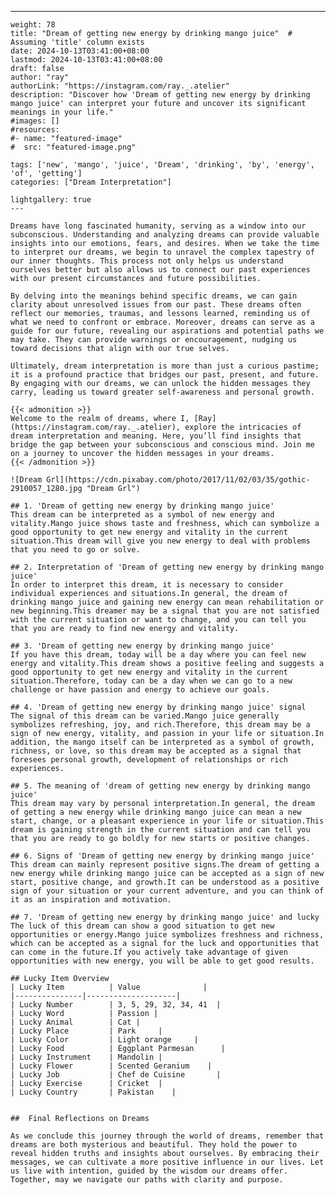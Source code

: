 ---
    weight: 78
    title: "Dream of getting new energy by drinking mango juice"  # Assuming 'title' column exists
    date: 2024-10-13T03:41:00+08:00
    lastmod: 2024-10-13T03:41:00+08:00
    draft: false
    author: "ray"
    authorLink: "https://instagram.com/ray._.atelier"
    description: "Discover how 'Dream of getting new energy by drinking mango juice' can interpret your future and uncover its significant meanings in your life."
    #images: []
    #resources:
    #- name: "featured-image"
    #  src: "featured-image.png"
    
    tags: ['new', 'mango', 'juice', 'Dream', 'drinking', 'by', 'energy', 'of', 'getting']
    categories: ["Dream Interpretation"]
    
    lightgallery: true
    ---
    
    Dreams have long fascinated humanity, serving as a window into our subconscious. Understanding and analyzing dreams can provide valuable insights into our emotions, fears, and desires. When we take the time to interpret our dreams, we begin to unravel the complex tapestry of our inner thoughts. This process not only helps us understand ourselves better but also allows us to connect our past experiences with our present circumstances and future possibilities.
    
    By delving into the meanings behind specific dreams, we can gain clarity about unresolved issues from our past. These dreams often reflect our memories, traumas, and lessons learned, reminding us of what we need to confront or embrace. Moreover, dreams can serve as a guide for our future, revealing our aspirations and potential paths we may take. They can provide warnings or encouragement, nudging us toward decisions that align with our true selves.
    
    Ultimately, dream interpretation is more than just a curious pastime; it is a profound practice that bridges our past, present, and future. By engaging with our dreams, we can unlock the hidden messages they carry, leading us toward greater self-awareness and personal growth.
    
    {{< admonition >}}
    Welcome to the realm of dreams, where I, [Ray](https://instagram.com/ray._.atelier), explore the intricacies of dream interpretation and meaning. Here, you’ll find insights that bridge the gap between your subconscious and conscious mind. Join me on a journey to uncover the hidden messages in your dreams.
    {{< /admonition >}}
    
    ![Dream Grl](https://cdn.pixabay.com/photo/2017/11/02/03/35/gothic-2910057_1280.jpg "Dream Grl")
    
    ## 1. 'Dream of getting new energy by drinking mango juice'
    This dream can be interpreted as a symbol of new energy and vitality.Mango juice shows taste and freshness, which can symbolize a good opportunity to get new energy and vitality in the current situation.This dream will give you new energy to deal with problems that you need to go or solve.
    
    ## 2. Interpretation of 'Dream of getting new energy by drinking mango juice'
    In order to interpret this dream, it is necessary to consider individual experiences and situations.In general, the dream of drinking mango juice and gaining new energy can mean rehabilitation or new beginning.This dreamer may be a signal that you are not satisfied with the current situation or want to change, and you can tell you that you are ready to find new energy and vitality.
    
    ## 3. 'Dream of getting new energy by drinking mango juice'
    If you have this dream, today will be a day where you can feel new energy and vitality.This dream shows a positive feeling and suggests a good opportunity to get new energy and vitality in the current situation.Therefore, today can be a day when we can go to a new challenge or have passion and energy to achieve our goals.
    
    ## 4. 'Dream of getting new energy by drinking mango juice' signal
    The signal of this dream can be varied.Mango juice generally symbolizes refreshing, joy, and rich.Therefore, this dream may be a sign of new energy, vitality, and passion in your life or situation.In addition, the mango itself can be interpreted as a symbol of growth, richness, or love, so this dream may be accepted as a signal that foresees personal growth, development of relationships or rich experiences.
    
    ## 5. The meaning of 'dream of getting new energy by drinking mango juice'
    This dream may vary by personal interpretation.In general, the dream of getting a new energy while drinking mango juice can mean a new start, change, or a pleasant experience in your life or situation.This dream is gaining strength in the current situation and can tell you that you are ready to go boldly for new starts or positive changes.
    
    ## 6. Signs of 'Dream of getting new energy by drinking mango juice'
    This dream can mainly represent positive signs.The dream of getting a new energy while drinking mango juice can be accepted as a sign of new start, positive change, and growth.It can be understood as a positive sign of your situation or your current adventure, and you can think of it as an inspiration and motivation.
    
    ## 7. 'Dream of getting new energy by drinking mango juice' and lucky
    The luck of this dream can show a good situation to get new opportunities or energy.Mango juice symbolizes freshness and richness, which can be accepted as a signal for the luck and opportunities that can come in the future.If you actively take advantage of given opportunities with new energy, you will be able to get good results.
    
    ## Lucky Item Overview
    | Lucky Item          | Value              |
    |---------------|--------------------|
    | Lucky Number        | 3, 5, 29, 32, 34, 41  |
    | Lucky Word          | Passion |
    | Lucky Animal        | Cat |
    | Lucky Place         | Park     |
    | Lucky Color         | Light orange     |
    | Lucky Food          | Eggplant Parmesan      |
    | Lucky Instrument    | Mandolin |
    | Lucky Flower        | Scented Geranium    |
    | Lucky Job           | Chef de Cuisine       |
    | Lucky Exercise      | Cricket  |
    | Lucky Country       | Pakistan    |
    
    
    ##  Final Reflections on Dreams
    
    As we conclude this journey through the world of dreams, remember that dreams are both mysterious and beautiful. They hold the power to reveal hidden truths and insights about ourselves. By embracing their messages, we can cultivate a more positive influence in our lives. Let us live with intention, guided by the wisdom our dreams offer. Together, may we navigate our paths with clarity and purpose.
    